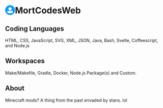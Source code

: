 # <img src="user.png" width="32" style="float:left;"></img> MortCodesWeb

## Coding Languages
HTML, CSS, JavaScript, SVG, XML, JSON, Java, Bash, Svelte, Coffeescript, and Node.js
## Workspaces
Make/Makefile, Gradle, Docker, Node.js Package(s) and Custom.
## About
Minecraft mods? A thing from the past envaded by stans. lol
